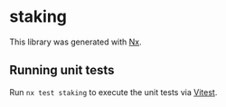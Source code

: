 # staking

This library was generated with [Nx](https://nx.dev).

## Running unit tests

Run `nx test staking` to execute the unit tests via [Vitest](https://vitest.dev/).
